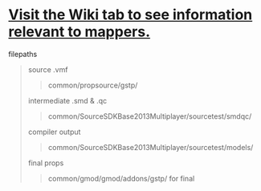 # [Visit the Wiki tab to see information relevant to mappers.](https://github.com/mbqwertyaaa/gstp/wiki#mapping)

filepaths
> source .vmf 
> > common/propsource/gstp/
> 
> intermediate .smd & .qc
> > common/SourceSDKBase2013Multiplayer/sourcetest/smdqc/
> 
> compiler output
> >common/SourceSDKBase2013Multiplayer/sourcetest/models/
> 
> final props 
> > common/gmod/gmod/addons/gstp/ for final  
